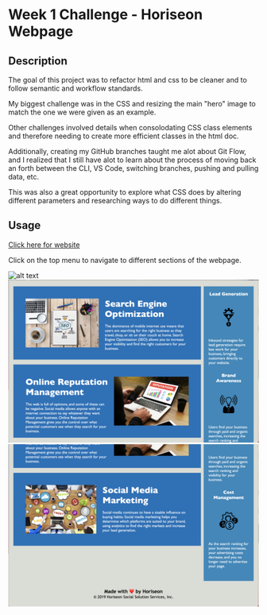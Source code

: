 # Week 1 Challenge - Horiseon Webpage

## Description

The goal of this project was to refactor html and css to be cleaner and to follow semantic and workflow standards.

My biggest challenge was in the CSS and resizing the main "hero" image to match the one we were given as an example. 

Other challenges involved details when consolodating CSS class elements and therefore needing to create more efficient classes in the html doc. 

Additionally, creating my GitHub branches taught me alot about Git Flow, and I realized that I still have alot to learn about the process of moving back an forth between the CLI, VS Code, switching branches, pushing and pulling data, etc. 

This was also a great opportunity to explore what CSS does by altering different parameters and researching ways to do different things.


## Usage
[Click here for website](https://mbarrie1979.github.io/Module-1-Challenge---Horiseon/)

Click on the top menu to navigate to different sections of the webpage. 

![alt text](assets/images/Horiseon_screenshot_1.png)
![alt text](assets/images/Horiseon_screenshot_2.png)
![alt text](assets/images/Horiseon_screenshot_3.png)


